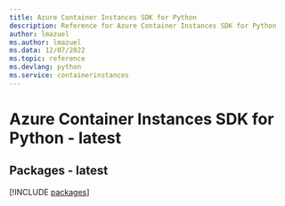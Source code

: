 ```yaml
---
title: Azure Container Instances SDK for Python
description: Reference for Azure Container Instances SDK for Python
author: lmazuel
ms.author: lmazuel
ms.data: 12/07/2022
ms.topic: reference
ms.devlang: python
ms.service: containerinstances
---
```

# Azure Container Instances SDK for Python - latest
## Packages - latest
[!INCLUDE [packages](container-instances-index.md)]